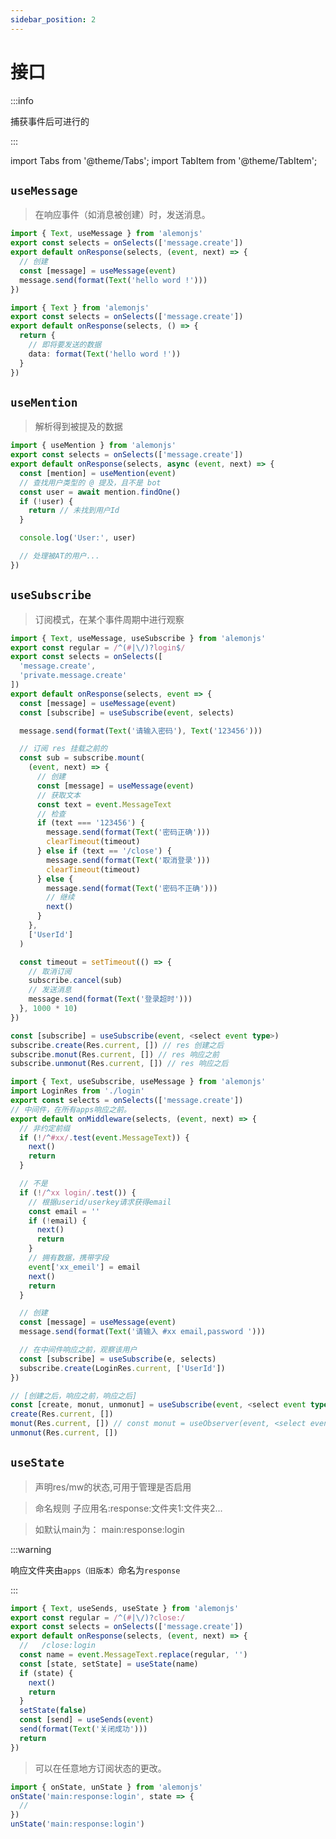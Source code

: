 ```yaml
---
sidebar_position: 2
---
```


# 接口

:::info

捕获事件后可进行的

:::

import Tabs from '@theme/Tabs';
import TabItem from '@theme/TabItem';

## `useMessage`

> 在响应事件（如消息被创建）时，发送消息。

```ts title="src/response/**/*/res.ts"
import { Text, useMessage } from 'alemonjs'
export const selects = onSelects(['message.create'])
export default onResponse(selects, (event, next) => {
  // 创建
  const [message] = useMessage(event)
  message.send(format(Text('hello word !')))
})
```

```ts title="src/response/**/*/res.ts"
import { Text } from 'alemonjs'
export const selects = onSelects(['message.create'])
export default onResponse(selects, () => {
  return {
    // 即将要发送的数据
    data: format(Text('hello word !'))
  }
})
```

## `useMention`

> 解析得到被提及的数据

```ts title="response/**/*/res.ts"
import { useMention } from 'alemonjs'
export const selects = onSelects(['message.create'])
export default onResponse(selects, async (event, next) => {
  const [mention] = useMention(event)
  // 查找用户类型的 @ 提及，且不是 bot
  const user = await mention.findOne()
  if (!user) {
    return // 未找到用户Id
  }

  console.log('User:', user)

  // 处理被AT的用户...
})
```

## `useSubscribe`

> 订阅模式，在某个事件周期中进行观察

<Tabs>
  <TabItem value="0" label="V2.1+" default>

```ts title="response/**/*/res.ts"
import { Text, useMessage, useSubscribe } from 'alemonjs'
export const regular = /^(#|\/)?login$/
export const selects = onSelects([
  'message.create',
  'private.message.create'
])
export default onResponse(selects, event => {
  const [message] = useMessage(event)
  const [subscribe] = useSubscribe(event, selects)

  message.send(format(Text('请输入密码'), Text('123456')))

  // 订阅 res 挂载之前的
  const sub = subscribe.mount(
    (event, next) => {
      // 创建
      const [message] = useMessage(event)
      // 获取文本
      const text = event.MessageText
      // 检查
      if (text === '123456') {
        message.send(format(Text('密码正确')))
        clearTimeout(timeout)
      } else if (text == '/close') {
        message.send(format(Text('取消登录')))
        clearTimeout(timeout)
      } else {
        message.send(format(Text('密码不正确')))
        // 继续
        next()
      }
    },
    ['UserId']
  )

  const timeout = setTimeout(() => {
    // 取消订阅
    subscribe.cancel(sub)
    // 发送消息
    message.send(format(Text('登录超时')))
  }, 1000 * 10)
})
```

```ts title="response/**/*/res.ts"
const [subscribe] = useSubscribe(event, <select event type>)
subscribe.create(Res.current, []) // res 创建之后
subscribe.monut(Res.current, []) // res 响应之前
subscribe.unmonut(Res.current, []) // res 响应之后
```

```ts title="middleware/**/*/res.ts"
import { Text, useSubscribe, useMessage } from 'alemonjs'
import LoginRes from './login'
export const selects = onSelects(['message.create'])
// 中间件，在所有apps响应之前。
export default onMiddleware(selects, (event, next) => {
  // 非约定前缀
  if (!/^#xx/.test(event.MessageText)) {
    next()
    return
  }

  // 不是
  if (!/^xx login/.test()) {
    // 根据userid/userkey请求获得email
    const email = ''
    if (!email) {
      next()
      return
    }
    // 拥有数据，携带字段
    event['xx_emeil'] = email
    next()
    return
  }

  // 创建
  const [message] = useMessage(event)
  message.send(format(Text('请输入 #xx email,password ')))

  // 在中间件响应之前，观察该用户
  const [subscribe] = useSubscribe(e, selects)
  subscribe.create(LoginRes.current, ['UserId'])
})
```

  </TabItem>
  <TabItem value="1" label="V2.0+" >

```ts title="response/**/*/res.ts"
// [创建之后，响应之前，响应之后]
const [create, monut, unmonut] = useSubscribe(event, <select event type>)
create(Res.current, [])
monut(Res.current, []) // const monut = useObserver(event, <select event type>)
unmonut(Res.current, [])
```

  </TabItem>
</Tabs>

## `useState`

> 声明res/mw的状态,可用于管理是否启用

> 命名规则 子应用名:response:文件夹1:文件夹2...

> 如默认main为： main:response:login

:::warning

响应文件夹由`apps（旧版本）`命名为`response`

:::

```ts title="response/**/*/res.ts"
import { Text, useSends, useState } from 'alemonjs'
export const regular = /^(#|\/)?close:/
export const selects = onSelects(['message.create'])
export default onResponse(selects, (event, next) => {
  //   /close:login
  const name = event.MessageText.replace(regular, '')
  const [state, setState] = useState(name)
  if (state) {
    next()
    return
  }
  setState(false)
  const [send] = useSends(event)
  send(format(Text('关闭成功')))
  return
})
```

> 可以在任意地方订阅状态的更改。

```ts title="response/**/*/res.ts"
import { onState, unState } from 'alemonjs'
onState('main:response:login', state => {
  //
})
unState('main:response:login')
```
